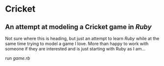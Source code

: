 # Cricket

## An attempt at modeling a Cricket game in *Ruby*

Not sure where this is heading, but just an attempt to learn *Ruby* while at the same time trying to model a game I love.  More than happy to work with someone if they are interested and is just starting with Ruby as I am...

run *game.rb*
